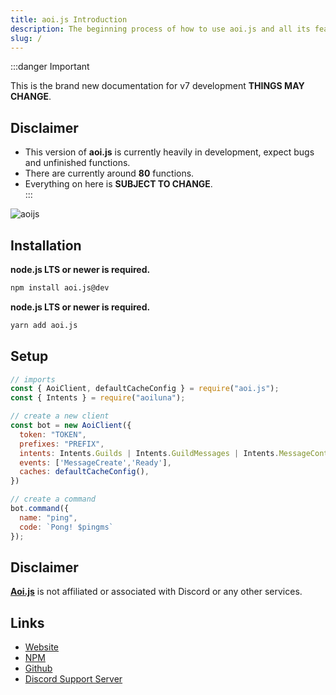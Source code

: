 ```yaml
---
title: aoi.js Introduction
description: The beginning process of how to use aoi.js and all its features.
slug: /
---
```


:::danger Important

This is the brand new documentation for v7 development **THINGS MAY CHANGE**.

## Disclaimer

- This version of **aoi.js** is currently heavily in development, expect bugs and unfinished functions.
- There are currently around **80** functions.
- Everything on here is **SUBJECT TO CHANGE**.  
:::

![aoijs](https://github.com/aoijs/website/blob/main/assets/images/aoijs-banner.png?raw=true)

## Installation

<Tabs groupId="pref-install">
  <TabItem value="i-npm" label="npm">

  **node.js LTS or newer is required.**
  ```bash
  npm install aoi.js@dev
  ```

  </TabItem>
  <TabItem value="i-yarn" label="yarn">

  **node.js LTS or newer is required.**
  ```bash
  yarn add aoi.js
  ```
  
  </TabItem>
</Tabs>

## Setup

```javascript
// imports
const { AoiClient, defaultCacheConfig } = require("aoi.js");
const { Intents } = require("aoiluna");

// create a new client
const bot = new AoiClient({
  token: "TOKEN",
  prefixes: "PREFIX",
  intents: Intents.Guilds | Intents.GuildMessages | Intents.MessageContent,
  events: ['MessageCreate','Ready'],
  caches: defaultCacheConfig(),
})

// create a command
bot.command({
  name: "ping",
  code: `Pong! $pingms`
});
```

## Disclaimer

**[Aoi.js](https://www.npmjs.com/package/aoi.js)** is not affiliated or associated with Discord or any other services.

## Links

- [Website](https://aoi.js.org)
- [NPM](https://www.npmjs.com/package/aoi.js)
- [Github](https://github.com/AkaruiDevelopment/aoi.js)
- [Discord Support Server](https://aoi.js.org/invite)
